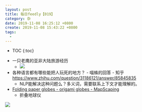 ```yaml
---
layout: post
title: 每日feedly【019】
category: 杂
date: 2019-11-08 16:25:12 +0800
create: 2019-11-08 15:43:22 +0800
tags: 
  - 
---
```


- TOC
{:toc}

* 一只老鹰的亚非大陆旅游经历
  * ![](https://www.wangbase.com/blogimg/asset/201910/bg2019102602.jpg)
* 各种语言都有哪些能把人玩死的地方？ - 喵蛛的回答 - 知乎  https://www.zhihu.com/question/31186121/answer/85845835
  * NLP能解决这种问题么？多义词，需要联系上下文才能理解的。
* [Folding paper globes - origami globes - MapScaping](https://mapscaping.com/pages/folding-paper-globes)
  * 折叠地球仪



![](https://www.wangbase.com/blogimg/asset/201909/bg2019091004.jpg)